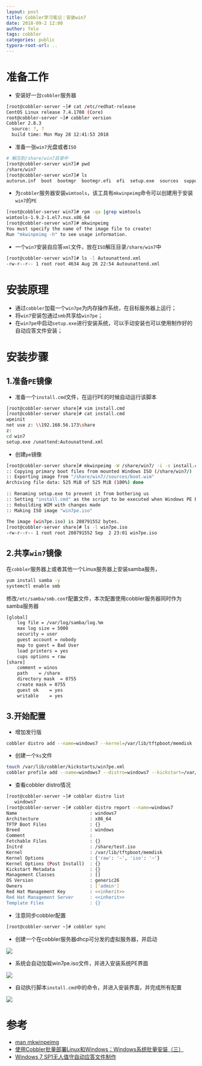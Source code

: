 ```yaml
---
layout: post
title: Cobbler学习笔记：安装win7
date: 2018-09-2 12:00
author: felo
tags: cobbler
categories: public
typora-root-url: ..
---
```


# 准备工作

- 安装好一台`cobbler`服务器

```bash
[root@cobbler-server ~]# cat /etc/redhat-release 
CentOS Linux release 7.4.1708 (Core)
root@cobbler-server ~]# cobbler version
Cobbler 2.8.3
  source: ?, ?
  build time: Mon May 28 12:41:53 2018
```

- 准备一张`win7`光盘或者`ISO`

```bash
# 解压到/share/win7目录中
[root@cobbler-server win7]# pwd
/share/win7
[root@cobbler-server win7]# ls
autorun.inf  boot  bootmgr  bootmgr.efi  efi  setup.exe  sources  support  upgrade
```

- 为`cobbler`服务器安装`wimtools`，该工具有`mkwinpeimg`命令可以创建用于安装`win7`的`PE`

```bash
[root@cobbler-server win7]# rpm -qa |grep wimtools
wimtools-1.9.2-1.el7.nux.x86_64
[root@cobbler-server win7]# mkwinpeimg 
You must specify the name of the image file to create!
Run "mkwinpeimg -h" to see usage information.
```

- 一个`win7`安装自应答`xml`文件，放在`ISO`解压目录`/share/win7`中

```bash
[root@cobbler-server win7]# ls -l Autounattend.xml 
-rw-r--r-- 1 root root 4634 Aug 26 22:54 Autounattend.xml
```

# 安装原理

- 通过`cobbler`加载一个`win7pe`为内存操作系统，在目标服务器上运行；
- 将`win7`安装包通过`smb`共享给`win7pe`；
- 在`win7pe`中启动`setup.exe`进行安装系统，可以手动安装也可以使用制作好的自动应答文件安装；

# 安装步骤

## 1.准备`PE`镜像

- 准备一个`install.cmd`文件，在运行PE的时候自动运行该脚本

```bash
[root@cobbler-server share]# vim install.cmd 
[root@cobbler-server share]# cat install.cmd 
wpeinit
net use z: \\192.168.56.173\share
z:
cd win7
setup.exe /unattend:Autounattend.xml
```

- 创建`pe`镜像

```bash
[root@cobbler-server share]# mkwinpeimg -W /share/win7/ -i -s install.cmd win7pe.iso
:: Copying primary boot files from mounted Windows ISO (/share/win7/)                         [DONE] 
:: Exporting image from "/share/win7//sources/boot.wim"                                       [BUSY] Using LZX compression with 1 thread
Archiving file data: 525 MiB of 525 MiB (100%) done
                                                                                              [DONE] 
:: Renaming setup.exe to prevent it from bothering us                                         [DONE] 
:: Setting "install.cmd" as the script to be executed when Windows PE boots                   [DONE] 
:: Rebuilding WIM with changes made                                                           [DONE] 
:: Making ISO image "win7pe.iso"                                                              [BUSY] Warning: creating filesystem that does not conform to ISO-9660.
                                                                                              [DONE] 
The image (win7pe.iso) is 208791552 bytes.
[root@cobbler-server share]# ls -l win7pe.iso 
-rw-r--r-- 1 root root 208791552 Sep  2 23:01 win7pe.iso
```

## 2.共享`win7`镜像

在`cobbler`服务器上或者其他一个Linux服务器上安装samba服务，

```bash
yum install samba -y
systemctl enable smb
```

修改`/etc/samba/smb.conf`配置文件，本次配置使用cobbler服务器同时作为samba服务器

```bash
[global]
    log file = /var/log/samba/log.%m
    max log size = 5000
    security = user
    guest account = nobody
    map to guest = Bad User
    load printers = yes
    cups options = raw
[share]
	comment = winos
	path 	= /share
	directory mask 	= 0755
	create mask	= 0755
	guest ok	= yes
	writable	= yes
```

## 3.开始配置

- 增加发行版

```bash
cobbler distro add --name=windows7 --kernel=/var/lib/tftpboot/memdisk --initrd=/share/win7pe.iso --kopts="raw iso"
```

- 创建一个`ks`文件

```bash
touch /var/lib/cobbler/kickstarts/win7pe.xml
cobbler profile add --name=windows7 --distro=windows7 --kickstart=/var/lib/cobbler/kickstarts/win7pe.xml
```

- 查看cobbler distro情况

```bash
[root@cobbler-server ~]# cobbler distro list
   windows7
[root@cobbler-server ~]# cobbler distro report --name=windows7
Name                           : windows7
Architecture                   : x86_64
TFTP Boot Files                : {}
Breed                          : windows
Comment                        : 
Fetchable Files                : {}
Initrd                         : /share/test.iso
Kernel                         : /var/lib/tftpboot/memdisk
Kernel Options                 : {'raw': '~', 'iso': '~'}
Kernel Options (Post Install)  : {}
Kickstart Metadata             : {}
Management Classes             : []
OS Version                     : generic26
Owners                         : ['admin']
Red Hat Management Key         : <<inherit>>
Red Hat Management Server      : <<inherit>>
Template Files                 : {}
```

- 注意同步cobbler配置

```bash
[root@cobbler-server ~]# cobbler sync
```

- 创建一个在cobbler服务器dhcp可分发的虚拟服务器，并启动

![](/images/cobbler/win7-startup-1.png)

- 系统会自动加载win7pe.iso文件，并进入安装系统PE界面

![](/images/cobbler/win7-startup-2.png)

- 自动执行脚本`install.cmd`中的命令，并进入安装界面，并完成所有配置

![](/images/cobbler/win7-startup-3.png)



# 参考

- [man mkwinpeimg](http://rpm.pbone.net/index.php3/stat/45/idpl/18065763/numer/1/nazwa/mkwinpeimg)
- [使用Cobbler批量部署Linux和Windows：Windows系统批量安装（三）](https://www.cnblogs.com/pluse/p/8508538.html)
- [Windows 7 SP1无人值守自动应答文件制作](https://www.cnblogs.com/pluse/p/8528122.html)